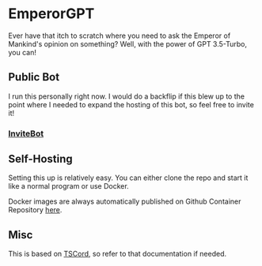 # EmperorGPT
Ever have that itch to scratch where you need to ask the Emperor of Mankind's opinion on something?
Well, with the power of GPT 3.5-Turbo, you can!

## Public Bot
I run this personally right now. I would do a backflip if this blew up to the point
where I needed to expand the hosting of this bot, so feel free to invite it!

### [InviteBot](https://discord.com/api/oauth2/authorize?client_id=1142656425118683307&permissions=277025737792&scope=bot%20applications.commands)

## Self-Hosting
Setting this up is relatively easy. You can either clone the repo and start it like a normal program or use Docker.

Docker images are always automatically published on Github Container Repository [here](https://github.com/w33ts/EmperorGPT/pkgs/container/emperorgpt).

## Misc

This is based on [TSCord](https://github.com/barthofu/tscord), so refer to that documentation if needed.
